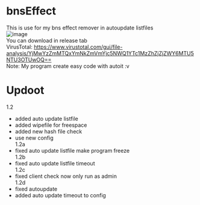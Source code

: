 # bnsEffect
This is use for my bns effect remover in autoupdate listfiles<br>
![image](https://user-images.githubusercontent.com/26898177/88275530-b9916480-cd07-11ea-82e9-bf5f8d81b88e.png)
<br>
You can download in release tab<br>
VirusTotal: https://www.virustotal.com/gui/file-analysis/YjMwYzZmMTQxYmNkZmVmYjc5NWQ1YTc1MzZhZjZjZWY6MTU5NTU3OTUwOQ==<br>
Note: My program create easy code with autoit :v<br>

# Updoot
1.2
- added auto update listfile
- added wipefile for freespace
- added new hash file check
- use new config
<br>1.2a
- fixed auto update listfile make program freeze
<br>1.2b
- fixed auto update listfile timeout
<br>1.2c
- fixed client check now only run as admin
<br>1.2d
- fixed autoupdate
- added auto update timeout to config
